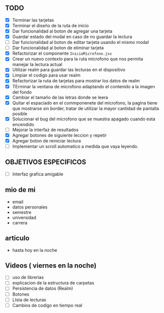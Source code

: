 ## TODO

- [x] Terminar las tarjetas
- [x] Terminar el diseño de la ruta de inicio
- [x] Dar funcionalidad al boton de agregar una tarjeta
- [x] Guardar estado del modal en caso de no guardar la lectura
- [ ] Dar funcionalidad al boton de editar tarjeta usando el mismo modal
- [ ] Dar funcionalidad al boton de eliminar tarjeta
- [x] Refactorizar el componente `InicioMicrofono.jsx`
- [x] Crear un nuevo contexto para la ruta microfono que nos permita manejar la
      lectura actual
- [x] Utilizar realm para guardar las lecturas en el dispositivo
- [x] Limpiar el codigo para usar realm
- [x] Refactorizar la ruta de tarjetas para mostrar los datos de realm
- [x] TErminar la ventana de microfono adaptando el contenido a la imagen del
      fondo
- [x] Cambiar el tamaño de las letras donde se leera
- [x] Quitar el espaciado en el commponenete del microfono, la pagina tiene que
      mostrarse sin border, tratar de utilizar la mayor cantidad de pantalla
      posible
- [x] Solucionar el bug del microfono que se muestra apagado cuando esta
      encendido
- [ ] Mejorar la interfaz de resultados
- [x] Agregar botones de siguiente leccion y repetir
- [x] Agregar boton de reiniciar lectura
- [ ] Implementar un scroll automatico a medida que vaya leyendo.

## OBJETIVOS ESPECIFICOS

- [ ] Interfaz grafica amigable


## mio de mi

- email
- datos personales
- semestre
- universidad
- carrera

## articulo
- hasta hoy en la noche
## Videos ( viernes en la noche)
- [ ] uso de librerias
- [ ] explicacion de la estructura de carpetas
- [ ] Persistencia de datos (Realm)
- [ ] Botones 
- [ ] LIsta de lecturas
- [ ] Cambios de codigo en tiempo real

